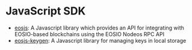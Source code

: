 # JavaScript SDK

* [eosjs](https://developers.eos.io/manuals/eosjs/latest/index): A Javascript library which provides an API for integrating with EOSIO-based blockchains using the EOSIO Nodeos RPC API
* [eosjs-keygen](https://github.com/EOSIO/eosjs-keygen): A Javascript library for managing keys in local storage


